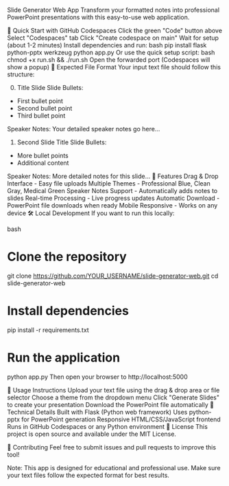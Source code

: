 Slide Generator Web App
Transform your formatted notes into professional PowerPoint presentations with this easy-to-use web application.

🚀 Quick Start with GitHub Codespaces
Click the green "Code" button above
Select "Codespaces" tab
Click "Create codespace on main"
Wait for setup (about 1-2 minutes)
Install dependencies and run:
bash
pip install flask python-pptx werkzeug
python app.py
Or use the quick setup script:
bash
chmod +x run.sh && ./run.sh
Open the forwarded port (Codespaces will show a popup)
📁 Expected File Format
Your input text file should follow this structure:

0. Title Slide
Slide Bullets:
- First bullet point
- Second bullet point
- Third bullet point

Speaker Notes:
Your detailed speaker notes go here...

1. Second Slide Title
Slide Bullets:
- More bullet points
- Additional content

Speaker Notes:
More detailed notes for this slide...
🎨 Features
Drag & Drop Interface - Easy file uploads
Multiple Themes - Professional Blue, Clean Gray, Medical Green
Speaker Notes Support - Automatically adds notes to slides
Real-time Processing - Live progress updates
Automatic Download - PowerPoint file downloads when ready
Mobile Responsive - Works on any device
🛠️ Local Development
If you want to run this locally:

bash
# Clone the repository
git clone https://github.com/YOUR_USERNAME/slide-generator-web.git
cd slide-generator-web

# Install dependencies
pip install -r requirements.txt

# Run the application
python app.py
Then open your browser to http://localhost:5000

📖 Usage Instructions
Upload your text file using the drag & drop area or file selector
Choose a theme from the dropdown menu
Click "Generate Slides" to create your presentation
Download the PowerPoint file automatically
🔧 Technical Details
Built with Flask (Python web framework)
Uses python-pptx for PowerPoint generation
Responsive HTML/CSS/JavaScript frontend
Runs in GitHub Codespaces or any Python environment
📝 License
This project is open source and available under the MIT License.

🤝 Contributing
Feel free to submit issues and pull requests to improve this tool!

Note: This app is designed for educational and professional use. Make sure your text files follow the expected format for best results.

